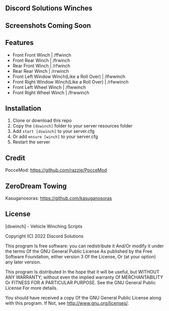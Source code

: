 ## Discord Solutions Winches



## Screenshots Coming Soon

## Features
- Front Front Winch | /ffwinch
- Front Rear Winch | /frwinch
- Rear Front Winch | /rfwinch
- Rear Rear Winch | /rrwinch
- Front Left Window Winch(Like a Roll Over) | /lfwwinch
- Front Right Window Winch(Like a Roll Over) | /rfwwinch
- Front Left Wheel Winch | /flwwinch
- Front Right Wheel Winch | /frwwinch

## Installation
1. Clone or download this repo
2. Copy the `[dswinch]` folder to your server resources folder
3. Add `start [dswinch]` to your server.cfg
4. Or add `ensure [winch]` to your server.cfg
5. Restart the server


## Credit
PocceMod: https://github.com/razzie/PocceMod
## ZeroDream Towing
Kasuganosoras: https://github.com/kasuganosoras

## License
[dswinch] - Vehicle Winching Scripts

Copyright (C) 2022 Discord Solutions

This program Is free software: you can redistribute it And/Or modify it under the terms Of the GNU General Public License As published by the Free Software Foundation, either version 3 Of the License, Or (at your option) any later version.

This program Is distributed In the hope that it will be useful, but WITHOUT ANY WARRANTY; without even the implied warranty Of MERCHANTABILITY Or FITNESS FOR A PARTICULAR PURPOSE. See the GNU General Public License For more details.

You should have received a copy Of the GNU General Public License along with this program. If Not, see http://www.gnu.org/licenses/.
